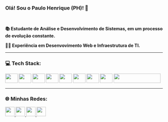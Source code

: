 
<h3><strong> Olá! Sou o Paulo Henrique (PH)!  👋 <strong></h3> <br>
<p> 📚 Estudante de Análise e Desenvolvimento de Sistemas, em um processo de evolução constante.</p> 
<p> 👨‍💻 Experiência em Desenvovimento Web e Infraestrutura de TI. </p> 
<hr>


<div>
    <h3> 💻 Tech Stack: </h3>
    <img  height="30em" width="40em" src="https://cdn.jsdelivr.net/gh/devicons/devicon/icons/javascript/javascript-original.svg" />
    <img height="30em" width="40em" src="https://cdn.jsdelivr.net/gh/devicons/devicon/icons/html5/html5-original.svg" />
    <img height="30em" width="40em" src="https://cdn.jsdelivr.net/gh/devicons/devicon/icons/css3/css3-original.svg" />
    <img height="30em" width="40em" src="https://cdn.jsdelivr.net/gh/devicons/devicon/icons/git/git-original.svg" />
    <img height="30em" width="40em" src="https://cdn.jsdelivr.net/gh/devicons/devicon/icons/nodejs/nodejs-original.svg" />
    <img height="30em" width="40em" src="https://cdn.jsdelivr.net/gh/devicons/devicon/icons/figma/figma-original.svg" />
    <img height="30em" width="40em" src="https://cdn.jsdelivr.net/gh/devicons/devicon/icons/postgresql/postgresql-original.svg" />
    <img height="30em" width="40em" src="https://cdn.jsdelivr.net/gh/devicons/devicon/icons/linux/linux-original.svg" />
    <img height="30em" width="150em" src="https://github.com/suportecavalcante/zabbix.icones/blob/master/screenshots/zabbix.jpg" />
</div>
<hr>

<div>
  <h3>🌐 Minhas Redes:</h3>
    <a href="https://www.instagram.com/phenrique96_/" target="blank">
        <img height="30em" src="https://img.shields.io/badge/Instagram-E4405F?style=for-the-badge&logo=instagram&logoColor=white">
    </a>
    <a href="https://www.linkedin.com/in/paulohenriqueferreiramoreira/" target="blank">
        <img height="30em" src="https://img.shields.io/badge/LinkedIn-0077B5?style=for-the-badge&logo=linkedin&logoColor=white">
    </a>
    <a href="mailto:moreirah1996@gmail.com" target="blank">
        <img height="30em" src="https://img.shields.io/badge/Gmail-D14836?style=for-the-badge&logo=gmail&logoColor=white">
    </a>
    <a href="https://www.twitch.tv/peaga_96" target="blank">
        <img height="30em" src="https://img.shields.io/badge/Twitch-9146FF?style=for-the-badge&logo=twitch&logoColor=white"> 
    </a>
</div> 



